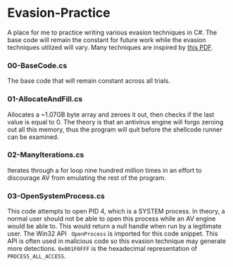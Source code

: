 # Evasion-Practice #

A place for me to practice writing various evasion techniques in C#. The base code will remain the constant for future work while the evasion techniques utilized will vary. Many techniques are inspired by [this PDF](https://blog.sevagas.com/IMG/pdf/BypassAVDynamics.pdf).

### 00-BaseCode.cs ###
The base code that will remain constant across all trials.

### 01-AllocateAndFill.cs ###
Allocates a ~1.07GB byte array and zeroes it out, then checks if the last value is equal to 0. The theory is that an antivirus engine will forgo zeroing out all this memory, thus the program will quit before the shellcode runner can be examined.

### 02-ManyIterations.cs ###
Iterates through a for loop nine hundred million times in an effort to discourage AV from emulating the rest of the program.

### 03-OpenSystemProcess.cs ###

This code attempts to open PID 4, which is a SYSTEM process. In theory, a normal user should not be able to open this process while an AV engine would be able to. This would return a null handle when run by a legitimate user. The Win32 API  ` OpenProcess` is imported for this code snippet. This API is often used in malicious code so this evasion technique may generate more detections. `0x001F0FFF` is the hexadecimal representation of `PROCESS_ALL_ACCESS`.

